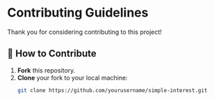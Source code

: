 # Contributing Guidelines

Thank you for considering contributing to this project!

## 🧾 How to Contribute
1. **Fork** this repository.
2. **Clone** your fork to your local machine:
   ```bash
   git clone https://github.com/yourusername/simple-interest.git
